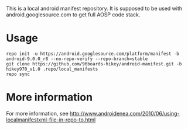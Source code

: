 This is a local android manifest repository. It is supposed to be used with android.googlesource.com to get full AOSP code stack.

# Usage
```
repo init -u https://android.googlesource.com/platform/manifest -b android-9.0.0_r8 --no-repo-verify --repo-branch=stable
git clone https://github.com/96boards-hikey/android-manifest.git -b hikey970_v1.0 .repo/local_manifests
repo sync
```

# More information
For more information, see http://www.androidenea.com/2010/06/using-localmanifestxml-file-in-repo-to.html

